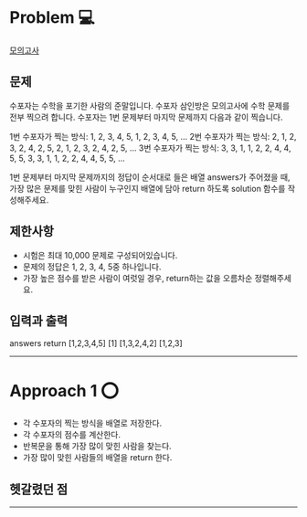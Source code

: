 [//]: # (문제 풀이 템플릿)
# Problem 💻
[모의고사](https://school.programmers.co.kr/learn/courses/30/lessons/42840)

## 문제
수포자는 수학을 포기한 사람의 준말입니다. 수포자 삼인방은 모의고사에 수학 문제를 전부 찍으려 합니다. 수포자는 1번 문제부터 마지막 문제까지 다음과 같이 찍습니다.

1번 수포자가 찍는 방식: 1, 2, 3, 4, 5, 1, 2, 3, 4, 5, ...
2번 수포자가 찍는 방식: 2, 1, 2, 3, 2, 4, 2, 5, 2, 1, 2, 3, 2, 4, 2, 5, ...
3번 수포자가 찍는 방식: 3, 3, 1, 1, 2, 2, 4, 4, 5, 5, 3, 3, 1, 1, 2, 2, 4, 4, 5, 5, ...

1번 문제부터 마지막 문제까지의 정답이 순서대로 들은 배열 answers가 주어졌을 때, 가장 많은 문제를 맞힌 사람이 누구인지 배열에 담아 return 하도록 solution 함수를 작성해주세요.
## 제한사항
- 시험은 최대 10,000 문제로 구성되어있습니다.
- 문제의 정답은 1, 2, 3, 4, 5중 하나입니다.
- 가장 높은 점수를 받은 사람이 여럿일 경우, return하는 값을 오름차순 정렬해주세요.

## 입력과 출력
answers	return
[1,2,3,4,5]	[1]
[1,3,2,4,2]	[1,2,3]

---

# Approach 1 ⭕
- 각 수포자의 찍는 방식을 배열로 저장한다.
- 각 수포자의 점수를 계산한다.
- 반복문을 통해 가장 많이 맞힌 사람을 찾는다.
- 가장 많이 맞힌 사람들의 배열을 return 한다.

## 헷갈렸던 점



---

[//]: # (# Approach 2 ⭕)

[//]: # ()
[//]: # ()
[//]: # (### 결론)

[//]: # ()
[//]: # (# 이것만은 기억하자💡)

[//]: # (없음)

[//]: # (# Reference 📄)
